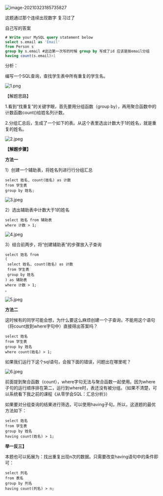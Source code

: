 ![image-20210323185735827](182.查找重复的电子邮箱.assets/image-20210323185735827.png)

这题通过那个连续出现数字 复习过了

自己写的答案

```sql
# Write your MySQL query statement below
select s.email as 'Email'
from Person s
group by s.email #这边第一次写的时候 group by 写成了id 应该是按email分组
having count(s.email)>1

```



分析：

编写一个SQL查询，查找学生表中所有重复的学生名。

![1.png](182.查找重复的电子邮箱.assets/f2eadbb2f6b56217b01a6c82685f3dd34d13978a6b3ea123dd99dda8e65eb42f-1.png)

【解题思路】

1.看到“找重复”的关键字眼，首先要用分组函数（group by），再用聚合函数中的计数函数count()给姓名列计数。

2.分组汇总后，生成了一个如下的表。从这个表里选出计数大于1的姓名，就是重复的姓名。

![2.jpeg](182.查找重复的电子邮箱.assets/98ead1753586bb91f7d2757a3f79cc5938af707c47ab5f5c07aec0969c2cd7e9-2.jpeg)

**【解题步骤】**

**方法一**

1）创建一个辅助表，将姓名列进行行分组汇总

```
select 姓名, count(姓名) as 计数
from 学生表
group by 姓名;
```

![3.jpeg](182.查找重复的电子邮箱.assets/df9e0b07274a0a9a76f3ddcdc6646cac7002ccde632da1425211a33fb35ac56d-3.jpeg)

2）选出辅助表中计数大于1的姓名

```
select 姓名 from 辅助表
where 计数 > 1;
```

![4.jpeg](182.查找重复的电子邮箱.assets/0d833c255d15e54bf39f9cc59f4e33fc527628102139e9179848490d9adbeace-4.jpeg)

3）结合前两步，将“创建辅助表”的步骤放入子查询

```
select 姓名 from
(
 select 姓名, count(姓名) as 计数
 from 学生表
 group by 姓名
) as 辅助表
where 计数 > 1;
。
```

![5.jpeg](182.查找重复的电子邮箱.assets/d4bf5e96d7cde5e20db51e0cfde03fe6a65048eb7be0ed70d259b7a15a781467-5.jpeg)

**方法二**

这时候有的同学可能会想，为什么要这么麻烦创建一个子查询，不能用这个语句（将count放到where字句中）直接得出答案吗？

```
select 姓名
from 学生表
group by 姓名
where count(姓名) > 1;
```

如果我们运行下这个sql语句，会报下面的错误，问题出在哪里呢？

![6.jpeg](182.查找重复的电子邮箱.assets/9ce9bec0f901d6f98d2f23da267ecb744202bfb4151acc1692f5e123cc792c14-6.jpeg)

前面提到聚合函数（count），where字句无法与聚合函数一起使用。因为where子句的运行顺序排在第二，运行到where时，表还没有被分组。（如果不清楚，可以系统看下我之前的课程《从零学会SQL：汇总分析》）

如果要对分组查询的结果进行筛选，可以使用having子句。所以，这道题的最优方法如下：

```
select 姓名
from 学生表
group by 姓名
having count(姓名) > 1;
```

**举一反三】**

本题也可以拓展为：找出重复出现n次的数据。只需要改变having语句中的条件即可：

```
select 列名
from 表名
group by 列名
having count(列名) > n;
```

